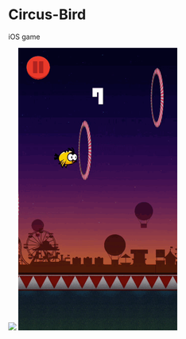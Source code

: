 # Circus-Bird
iOS game 

<img src="./Supplements/screen1.gif" width="320"/> <img src="./Supplements/screen2.gif" width="320"/>
